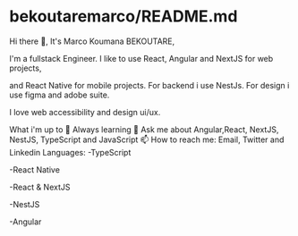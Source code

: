 # bekoutaremarco/README.md

Hi there 👋, It's Marco Koumana BEKOUTARE,

I'm a fullstack Engineer. I like to use React, Angular and NextJS for web projects,

and React Native for mobile projects. For backend i use NestJs. For design i use figma and adobe suite.

I love web accessibility and design ui/ux.

What i'm up to
🌱 Always learning
💬 Ask me about Angular,React, NextJS, NestJS, TypeScript and JavaScript
📫 How to reach me: Email, Twitter and Linkedin
Languages:
-TypeScript

-React Native

-React & NextJS

-NestJS

-Angular
